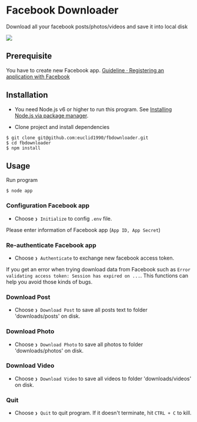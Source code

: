 # Facebook Downloader

Download all your facebook posts/photos/videos and save it into local disk

![](./images/demo.gif)

## Prerequisite

You have to create new Facebook app.
[Guideline · Registering an application with Facebook](./FACEBOOK.md)

## Installation

- You need Node.js v6 or higher to run this program. See [Installing Node.js via package manager](https://nodejs.org/en/download/package-manager/).

- Clone project and install dependencies
```terminal
$ git clone git@github.com:euclid1990/fbdownloader.git
$ cd fbdownloader
$ npm install
```

## Usage

Run program
```terminal
$ node app
```

### Configuration Facebook app

- Choose `❯ Initialize` to config `.env` file.

Please enter information of Facebook app (`App ID, App Secret`)

### Re-authenticate Facebook app

- Choose `❯ Authenticate` to exchange new facebook access token.

If you get an error when trying download data from Facebook such as `Error validating access token: Session has expired on ...`. This functions can help you avoid those kinds of bugs.

### Download Post

- Choose `❯ Download Post` to save all posts text to folder 'downloads/posts' on disk.

### Download Photo

- Choose `❯ Download Photo` to save all photos to folder 'downloads/photos' on disk.

### Download Video

- Choose `❯ Download Video` to save all videos to folder 'downloads/videos' on disk.

### Quit

- Choose `❯ Quit` to quit program. If it doesn't terminate, hit `CTRL + C` to kill.
